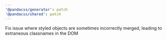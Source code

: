 ```yaml
---
'@pandacss/generator': patch
'@pandacss/shared': patch
---
```


Fix issue where styled objects are sometimes incorrectly merged, leading to extraneous classnames in the DOM
